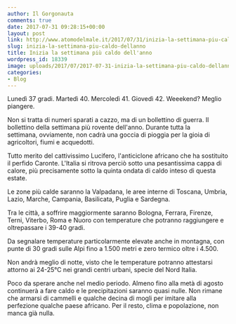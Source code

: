 ```yaml
---
author: Il Gorgonauta
comments: true
date: 2017-07-31 09:28:15+00:00
layout: post
link: http://www.atomodelmale.it/2017/07/31/inizia-la-settimana-piu-caldo-dellanno/
slug: inizia-la-settimana-piu-caldo-dellanno
title: Inizia la settimana più caldo dell'anno
wordpress_id: 18339
image: uploads/2017/07/2017-07-31-inizia-la-settimana-piu-caldo-dellanno.jpg
categories:
- Blog
---
```


Lunedì 37 gradi. Martedì 40. Mercoledì 41. Giovedì 42. Weeekend? Meglio piangere.

Non si tratta di numeri sparati a cazzo, ma di un bollettino di guerra. Il bollettino della settimana più rovente dell'anno. Durante tutta la settimana, ovviamente, non cadrà una goccia di pioggia per la gioia di agricoltori, fiumi e acquedotti.

Tutto merito del cattivissimo Lucifero, l'anticiclone africano che ha sostituito il perfido Caronte. L'Italia si ritrova perciò sotto una pesantissima cappa di calore, più precisamente sotto la quinta ondata di caldo inteso di questa estate.

Le zone più calde saranno la Valpadana, le aree interne di Toscana, Umbria, Lazio, Marche, Campania, Basilicata, Puglia e Sardegna.

Tra le città, a soffrire maggiormente saranno Bologna, Ferrara, Firenze, Terni, Viterbo, Roma e Nuoro con temperature che potranno raggiungere e oltrepassare i 39-40 gradi.

Da segnalare temperature particolarmente elevate anche in montagna, con punte di 30 gradi sulle Alpi fino a 1.500 metri e zero termico oltre i 4.500.

Non andrà meglio di notte, visto che le temperature potranno attestarsi attorno ai 24-25°C nei grandi centri urbani, specie del Nord Italia.

Poco da sperare anche nel medio periodo. Almeno fino alla metà di agosto continuerà a fare caldo e le precipitazioni saranno quasi nulle. Non rimane che armarsi di cammelli e qualche decina di mogli per imitare alla perfezione qualche paese africano. Per il resto, clima e popolazione, non manca già nulla.

